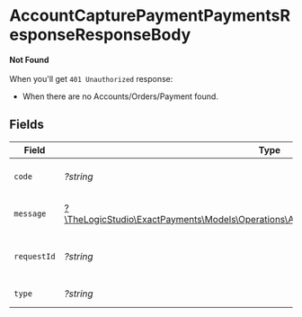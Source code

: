 # AccountCapturePaymentPaymentsResponseResponseBody

**Not Found**\
\
When you'll get `401 Unauthorized` response:
- When there are no Accounts/Orders/Payment found.



## Fields

| Field                                                                                                                                                    | Type                                                                                                                                                     | Required                                                                                                                                                 | Description                                                                                                                                              | Example                                                                                                                                                  |
| -------------------------------------------------------------------------------------------------------------------------------------------------------- | -------------------------------------------------------------------------------------------------------------------------------------------------------- | -------------------------------------------------------------------------------------------------------------------------------------------------------- | -------------------------------------------------------------------------------------------------------------------------------------------------------- | -------------------------------------------------------------------------------------------------------------------------------------------------------- |
| `code`                                                                                                                                                   | *?string*                                                                                                                                                | :heavy_minus_sign:                                                                                                                                       | Code of the api error.                                                                                                                                   | payments-not-found-error                                                                                                                                 |
| `message`                                                                                                                                                | [?\TheLogicStudio\ExactPayments\Models\Operations\AccountCapturePaymentPaymentsMessage](../../Models/Operations/AccountCapturePaymentPaymentsMessage.md) | :heavy_minus_sign:                                                                                                                                       | Message explaining the error.                                                                                                                            | No account found.                                                                                                                                        |
| `requestId`                                                                                                                                              | *?string*                                                                                                                                                | :heavy_minus_sign:                                                                                                                                       | Request identifier in UUID format.                                                                                                                       | bcc78633-cd09-4e7d-8f3b-d593fdc1439c                                                                                                                     |
| `type`                                                                                                                                                   | *?string*                                                                                                                                                | :heavy_minus_sign:                                                                                                                                       | Type of the error.                                                                                                                                       | resource-not-found-error                                                                                                                                 |